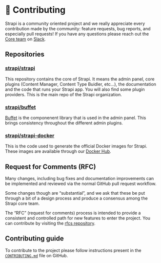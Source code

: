 # 🦸 Contributing

Strapi is a community oriented project and we really appreciate every contribution made by the community: feature requests, bug reports, and especially pull requests! If you have any questions please reach out the [Core team](https://strapi.io/company) on [Slack](https://slack.strapi.io).

## Repositories

### [strapi/strapi](https://github.com/strapi/strapi)

This repository contains the core of Strapi. It means the admin panel, core plugins (Content Manager, Content Type Buidler, etc...), the documentation and the code that runs your Strapi app. You will also find some plugin providers. This is the main repo of the Strapi organization.

### [strapi/buffet](https://github.com/strapi/buffet)

[Buffet](https://buffetjs.io) is the componenent library that is used in the admin panel. This brings consistency throughout the different admin plugins.

### [strapi/strapi-docker](https://github.com/strapi/strapi-docker)

This is the code used to generate the official Docker images for Strapi. These images are available through our [Docker Hub](https://hub.docker.com/r/strapi/strapi).

## Request for Comments (RFC)

Many changes, including bug fixes and documentation improvements can be implemented and reviewed via the normal GitHub pull request workflow.

Some changes though are “substantial”, and we ask that these be put through a bit of a design process and produce a consensus among the Strapi core team.

The “RFC” (request for comments) process is intended to provide a consistent and controlled path for new features to enter the project. You can contribute by visiting the [rfcs repository](https://github.com/strapi/rfcs).


## Contributing guide

To contribute to the project please follow instructions present in the [`CONTRIBUTING.md`](https://github.com/strapi/strapi/blob/master/CONTRIBUTING.md) file on GitHub.
